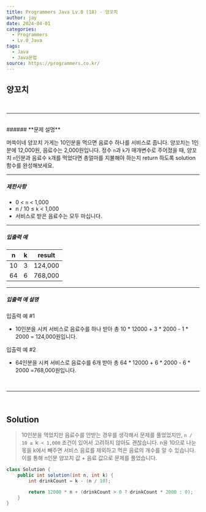 ```yaml
---
title: Programmers Java Lv.0 (18) - 양꼬치
author: jay
date: 2024-04-01
categories:
  - Programmers
  - Lv.0_Java
tags:
  - Java
  - Java문법
source: https://programmers.co.kr/
---
```

## **양꼬치**

<br />

---

<br/>
###### **문제 설명**

머쓱이네 양꼬치 가게는 10인분을 먹으면 음료수 하나를 서비스로 줍니다. 양꼬치는 1인분에 12,000원, 음료수는 2,000원입니다. 정수 `n`과 `k`가 매개변수로 주어졌을 때, 양꼬치 `n`인분과 음료수 `k`개를 먹었다면 총얼마를 지불해야 하는지 return 하도록 solution 함수를 완성해보세요.

---

##### **제한사항**

- 0 < `n` < 1,000
- n / 10 ≤ `k` < 1,000
- 서비스로 받은 음료수는 모두 마십니다.

---

##### **입출력 예**

|n|k|result|
|---|---|---|
|10|3|124,000|
|64|6|768,000|

---

##### **입출력 예 설명**

입출력 예 #1

- 10인분을 시켜 서비스로 음료수를 하나 받아 총 10 * 12000 + 3 * 2000 - 1 * 2000 = 124,000원입니다.

입출력 예 #2

- 64인분을 시켜 서비스로 음료수를 6개 받아 총 64 * 12000 + 6 * 2000 - 6 * 2000 =768,000원입니다.


<br />

---

<br/>

## **Solution**

> 10인분을 먹었지만 음료수를 안받는 경우를 생각해서 문제를 풀었었지만, `n / 10 ≤ `k` < 1,000` 조건이 있어서 고려하지 않아도 괜찮습니다. n을 10으로 나눈 몫을 k에서 빼주면 서비스 음료를 제외하고 먹은 음료의 개수를 알 수 있습니다. 이를 통해 n인분 양꼬치 값 + 음료 값으로 문제를 풀었습니다.

```java
class Solution {
    public int solution(int n, int k) {
        int drinkCount = k - (n / 10);

        return 12000 * n + (drinkCount > 0 ? drinkCount * 2000 : 0);
    }
}
```